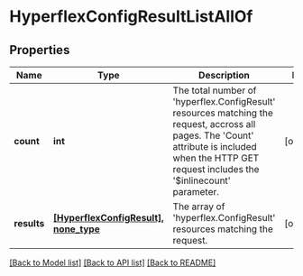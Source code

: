 # HyperflexConfigResultListAllOf

## Properties
Name | Type | Description | Notes
------------ | ------------- | ------------- | -------------
**count** | **int** | The total number of &#39;hyperflex.ConfigResult&#39; resources matching the request, accross all pages. The &#39;Count&#39; attribute is included when the HTTP GET request includes the &#39;$inlinecount&#39; parameter. | [optional] 
**results** | [**[HyperflexConfigResult], none_type**](HyperflexConfigResult.md) | The array of &#39;hyperflex.ConfigResult&#39; resources matching the request. | [optional] 

[[Back to Model list]](../README.md#documentation-for-models) [[Back to API list]](../README.md#documentation-for-api-endpoints) [[Back to README]](../README.md)


